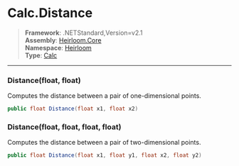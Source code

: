 # Calc.Distance

> **Framework**: .NETStandard,Version=v2.1  
> **Assembly**: [Heirloom.Core][0]  
> **Namespace**: [Heirloom][0]  
> **Type**: [Calc][1]  

--------------------------------------------------------------------------------

### Distance(float, float)

Computes the distance between a pair of one-dimensional points.

```cs
public float Distance(float x1, float x2)
```

### Distance(float, float, float, float)

Computes the distance between a pair of two-dimensional points.

```cs
public float Distance(float x1, float y1, float x2, float y2)
```

[0]: ..\Heirloom.Core.md
[1]: Heirloom.Calc.md
